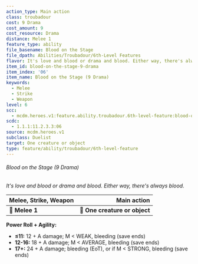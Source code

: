 ```yaml
---
action_type: Main action
class: troubadour
cost: 9 Drama
cost_amount: 9
cost_resource: Drama
distance: Melee 1
feature_type: ability
file_basename: Blood on the Stage
file_dpath: Abilities/Troubadour/6th-Level Features
flavor: It's love and blood or drama and blood. Either way, there's always blood.
item_id: blood-on-the-stage-9-drama
item_index: '06'
item_name: Blood on the Stage (9 Drama)
keywords:
  - Melee
  - Strike
  - Weapon
level: 6
scc:
  - mcdm.heroes.v1:feature.ability.troubadour.6th-level-feature:blood-on-the-stage-9-drama
scdc:
  - 1.1.1:11.2.3.3:06
source: mcdm.heroes.v1
subclass: Duelist
target: One creature or object
type: feature/ability/troubadour/6th-level-feature
---
```


###### Blood on the Stage (9 Drama)

*It's love and blood or drama and blood. Either way, there's always blood.*

| **Melee, Strike, Weapon** |               **Main action** |
| ------------------------- | ----------------------------: |
| **📏 Melee 1**            | **🎯 One creature or object** |

**Power Roll + Agility:**

- **≤11:** 12 + A damage; M < WEAK, bleeding (save ends)
- **12-16:** 18 + A damage; M < AVERAGE, bleeding (save ends)
- **17+:** 24 + A damage; bleeding (EoT), or if M < STRONG, bleeding (save ends)
